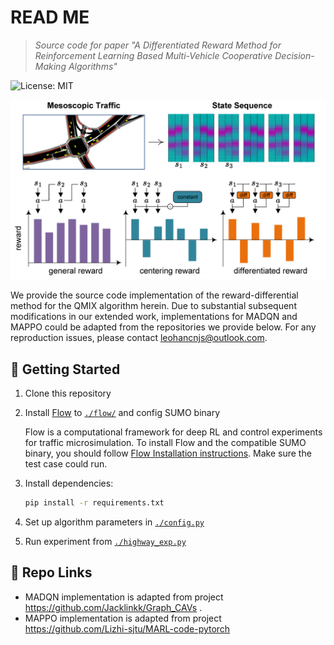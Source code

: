 # READ ME

> *Source code for paper "A Differentiated Reward Method for Reinforcement Learning Based Multi-Vehicle Cooperative Decision-Making Algorithms"*

![License: MIT](https://img.shields.io/badge/License-MIT-yellow.svg)

<p align="center">
  <img
    src="./assets/banner.png" width="800"
  />
</p>

We provide the source code implementation of the reward-differential method for the QMIX algorithm herein. Due to substantial subsequent modifications in our extended work, implementations for MADQN and MAPPO could be adapted from the repositories we provide below. For any reproduction issues, please contact leohancnjs@outlook.com.

## 🚀 Getting Started

1. Clone this repository

2. Install [Flow](https://flow-project.github.io/) to [`./flow/`](./flow/) and config SUMO binary
   
   Flow is a computational framework for deep RL and control experiments for traffic microsimulation.
   To install Flow and the compatible SUMO binary, you should follow
   [Flow Installation instructions](http://flow.readthedocs.io/en/latest/flow_setup.html). Make sure the test case could run.

4. Install dependencies:
   ```bash
   pip install -r requirements.txt
   ```

5. Set up algorithm parameters in [`./config.py`](./config.py)

6. Run experiment from [`./highway_exp.py`](./highway_exp.py)

## 🤗 Repo Links

- MADQN implementation is adapted from project https://github.com/Jacklinkk/Graph_CAVs .
- MAPPO implementation is adapted from project https://github.com/Lizhi-sjtu/MARL-code-pytorch

